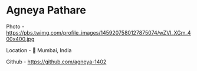# **Agneya Pathare**

Photo - https://pbs.twimg.com/profile_images/1459207580127875074/wZVI_XGm_400x400.jpg

Location - 📍 Mumbai, India

Github - https://github.com/agneya-1402
